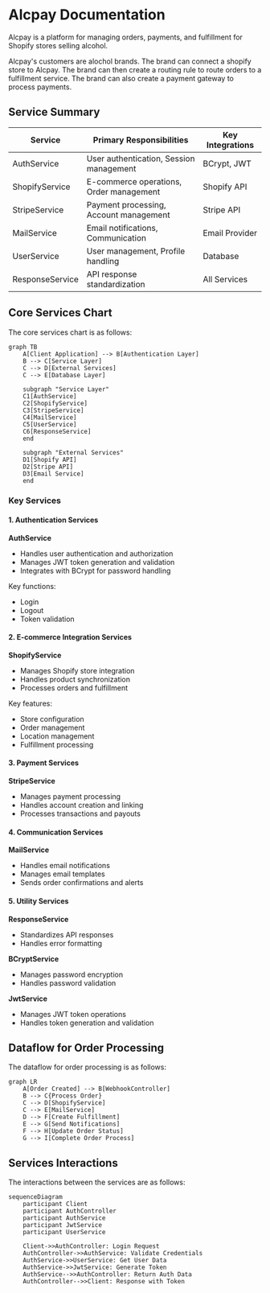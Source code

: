 # Alcpay Documentation

Alcpay is a platform for managing orders, payments, and fulfillment for Shopify stores selling alcohol.

Alcpay's customers are alochol brands.  The brand can connect a shopify store to Alcpay.  The brand can then create a routing rule to route orders to a fulfillment service.  The brand can also create a payment gateway to process payments.

## Service Summary

| Service | Primary Responsibilities | Key Integrations |
|---------|------------------------|------------------|
| AuthService | User authentication, Session management | BCrypt, JWT |
| ShopifyService | E-commerce operations, Order management | Shopify API |
| StripeService | Payment processing, Account management | Stripe API |
| MailService | Email notifications, Communication | Email Provider |
| UserService | User management, Profile handling | Database |
| ResponseService | API response standardization | All Services |

## Core Services Chart

The core services chart is as follows:

```mermaid
graph TB
    A[Client Application] --> B[Authentication Layer]
    B --> C[Service Layer]
    C --> D[External Services]
    C --> E[Database Layer]
    
    subgraph "Service Layer"
    C1[AuthService]
    C2[ShopifyService]
    C3[StripeService]
    C4[MailService]
    C5[UserService]
    C6[ResponseService]
    end
    
    subgraph "External Services"
    D1[Shopify API]
    D2[Stripe API]
    D3[Email Service]
    end
```

### Key Services

#### 1. Authentication Services

**AuthService**

- Handles user authentication and authorization
- Manages JWT token generation and validation 
- Integrates with BCrypt for password handling

Key functions:

- Login
- Logout
- Token validation

#### 2. E-commerce Integration Services

**ShopifyService**

- Manages Shopify store integration
- Handles product synchronization
- Processes orders and fulfillment

Key features:

- Store configuration
- Order management
- Location management
- Fulfillment processing

#### 3. Payment Services

**StripeService**

- Manages payment processing
- Handles account creation and linking
- Processes transactions and payouts

#### 4. Communication Services

**MailService**

- Handles email notifications
- Manages email templates
- Sends order confirmations and alerts

#### 5. Utility Services

**ResponseService**

- Standardizes API responses
- Handles error formatting

**BCryptService**

- Manages password encryption
- Handles password validation

**JwtService**

- Manages JWT token operations
- Handles token generation and validation

## Dataflow for Order Processing

The dataflow for order processing is as follows:

```mermaid
graph LR
    A[Order Created] --> B[WebhookController]
    B --> C{Process Order}
    C --> D[ShopifyService]
    C --> E[MailService]
    D --> F[Create Fulfillment]
    E --> G[Send Notifications]
    F --> H[Update Order Status]
    G --> I[Complete Order Process]
```

## Services Interactions

The interactions between the services are as follows:

```mermaid
sequenceDiagram
    participant Client
    participant AuthController
    participant AuthService
    participant JwtService
    participant UserService
    
    Client->>AuthController: Login Request
    AuthController->>AuthService: Validate Credentials
    AuthService->>UserService: Get User Data
    AuthService->>JwtService: Generate Token
    AuthService-->>AuthController: Return Auth Data
    AuthController-->>Client: Response with Token
```
